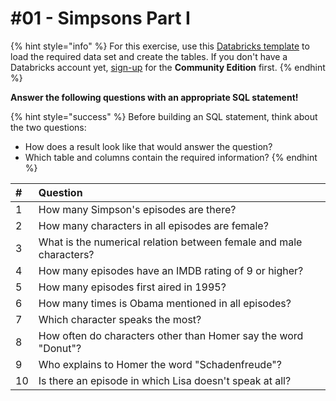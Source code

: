# \#01 - Simpsons Part I

{% hint style="info" %}
For this exercise, use this [Databricks template](https://winf-hsos.github.io/databricks-notebooks/information-management/Template%20-%20Simpsons.html) to load the required data set and create the tables. If you don't have a Databricks account yet, [sign-up](https://databricks.com/try-databricks) for the **Community Edition** first.
{% endhint %}

**Answer the following questions with an appropriate SQL statement!**

{% hint style="success" %}
Before building an SQL statement, think about the two questions:

* How does a result look like that would answer the question?
* Which table and columns contain the required information?
{% endhint %}

| **\#** | Question |  |
| :--- | :--- | :--- |
| 1 | How many Simpson's episodes are there? |  |
| 2 | How many characters in all episodes are female? |  |
| 3 | What is the numerical relation between female and male characters? |  |
| 4 | How many episodes have an IMDB rating of 9 or higher? |  |
| 5 | How many episodes first aired in 1995? |  |
| 6 | How many times is Obama mentioned in all episodes? |  |
| 7 | Which character speaks the most? |  |
| 8 | How often do characters other than Homer say the word "Donut"? |  |
| 9 | Who explains to Homer the word "Schadenfreude"? |  |
| 10 | Is there an episode in which Lisa doesn't speak at all? |  |

